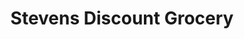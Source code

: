 ---
title: "Stevens Discount Grocery"
url: /phillipsburg/stevens-discount-grocery/
shop: convenience
---